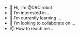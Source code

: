- 👋 Hi, I’m @DRCirobot
- 👀 I’m interested in ...
- 🌱 I’m currently learning ...
- 💞️ I’m looking to collaborate on ...
- 📫 How to reach me ...

<!---
DRCirobot/DRCirobot is a ✨ special ✨ repository because its `README.md` (this file) appears on your GitHub profile.
You can click the Preview link to take a look at your changes.
--->
